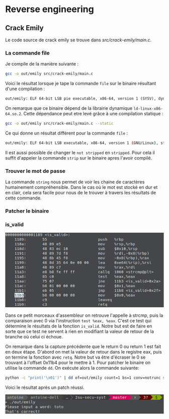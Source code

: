 # Reverse engineering

## Crack Emily

Le code source de crack emily se trouve dans *src/crack-emily/main.c*.

### La commande file

Je compile de la manière suivante :

```sh
gcc -o out/emily src/crack-emily/main.c
```

Voici le résultat lorsque je tape la commande `file` sur le binaire résultant d'une compilation :

```txt
out/emily: ELF 64-bit LSB pie executable, x86-64, version 1 (SYSV), dynamically linked, interpreter /lib64/ld-linux-x86-64.so.2, BuildID[sha1]=9e8784798ee455d0a9ae5fb1f0a8c728089457d0, for GNU/Linux 3.2.0, not stripped
```

On remarque que ce binaire dépend de la librairie dynamique `ld-linux-x86-64.so.2`. Cette dépendance peut etre levé grâce à une compilation statique :

```sh
gcc -o out/emily src/crack-emily/main.c --static
```

Ce qui donne un résultat différent pour la commande `file` :

```sh
out/emily: ELF 64-bit LSB executable, x86-64, version 1 (GNU/Linux), statically linked, BuildID[sha1]=8f023c1480d076c9637dbc00c21b6d138a244f74, for GNU/Linux 3.2.0, not stripped
```

Il est aussi possible de changer le `not stripped` en `stripped`. Pour cela il suffit d'appeler la commande `strip` sur le binaire apres l'avoir compilé.

### Trouver le mot de passe

La commande `string` nous permet de voir les chaine de caractères humainement compréhensible. Dans le cas où le mot est stocké en dur et en clair, cela sera facile pour nous de le trouver à travers les résultats de cette commande.

### Patcher le binaire

### is_valid

![La fonction is_valid dans ObjDump](../src/crack-emily/images/is_valid_objdump.png)

Dans ce petit morceaux d'assembleur on retrouve l'appelle à strcmp, puis la comparaison avec 0 via l'instruction `test %eax, %eax`. C'est ce test qui détermine le résultats de la fonction `is_valid`. Notre but est de faire en sorte que ce test ne servent à rien en modifiant la valeur de retour de la branche où celui ci échoue.

On remarque dans la capture précédente que le return 0 ou return 1 est fait en deux étape. D'abord on met la valeur de retour dans le registre eax, puis on termine la fonction avec `retq`. Notre but va être d'écraser le 0 se trouvant à l'offset 0x11b4 pour le mettre à 1. Pour patcher le binaire on utilise la commande `dd`. On exécute alors la commande suivante:

```sh
python -c "print('\x01')" | dd of=out/emily count=1 bs=1 conv=notrunc seek=4532
```

Voici le résultat après un patch réussi.

![Résultat après le binary patching](../src/crack-emily/images/correct_patch.png)